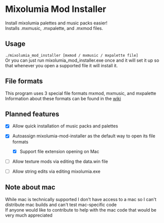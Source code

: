 # Mixolumia Mod Installer
Install mixolumia palettes and music packs easier! <br>
Installs .mxmusic, .mxpalette, and .mxmod files.

## Usage
`./mixolumia_mod_installer [mxmod / mxmusic / mxpalette file]`<br>
Or you can just run mixolumia_mod_installer.exe once and it will set it up so that whenever you open a supported file it will install it.

## File formats
This program uses 3 special file formats mxmod, mxmusic, and mxpalette<br>
Information about these formats can be found in the [wiki](https://github.com/maddymakesgames/mixolumia-mod-installer/wiki)

## Planned features
- [x] Allow quick installation of music packs and palettes
- [x] Autoassign mixolumia-mod-installer as the default way to open its file formats
  - [X] Support file extension opening on Mac
- [ ] Allow texture mods via editing the data.win file
- [ ] Allow string edits via editing mixolumia.exe


## Note about mac
While mac is technically supported I don't have access to a mac so I can't distribute mac builds and can't test mac-specific code<br>
If anyone would like to contribute to help with the mac code that would be very much appreciated